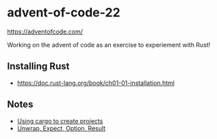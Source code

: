 # advent-of-code-22

https://adventofcode.com/

Working on the advent of code as an exercise to experiement with Rust!

## Installing Rust

- https://doc.rust-lang.org/book/ch01-01-installation.html

## Notes

- [Using cargo to create projects](https://doc.rust-lang.org/book/ch01-03-hello-cargo.html)
- [Unwrap, Expect, Option, Result](https://jakedawkins.com/2020-04-16-unwrap-expect-rust/)
